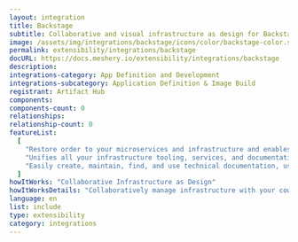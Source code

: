 ```yaml
---
layout: integration
title: Backstage
subtitle: Collaborative and visual infrastructure as design for Backstage
image: /assets/img/integrations/backstage/icons/color/backstage-color.svg
permalink: extensibility/integrations/backstage
docURL: https://docs.meshery.io/extensibility/integrations/backstage
description:
integrations-category: App Definition and Development
integrations-subcategory: Application Definition & Image Build
registrant: Artifact Hub
components:
components-count: 0
relationships:
relationship-count: 0
featureList:
  [
    "Restore order to your microservices and infrastructure and enables your product teams to ship high-quality code quickly — without compromising autonomy.",
    "Unifies all your infrastructure tooling, services, and documentation to create a streamlined development environment from end to end.",
    "Easily create, maintain, find, and use technical documentation, using a docs like code approach",
  ]
howItWorks: "Collaborative Infrastructure as Design"
howItWorksDetails: "Collaboratively manage infrastructure with your coworkers synchronously sharing the same designs."
language: en
list: include
type: extensibility
category: integrations
---
```


